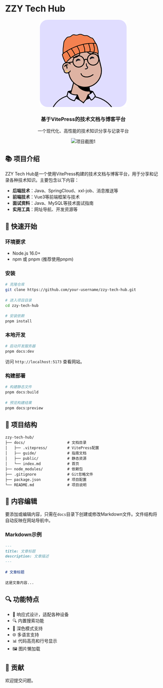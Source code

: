 # ZZY Tech Hub

<div align="center">
  
  <!-- 项目Logo位置 -->
  ![项目Logo](./docs/public/logo.png)
  
  <h3>基于VitePress的技术文档与博客平台</h3>

  <p>一个现代化、高性能的技术知识分享与记录平台</p>
  
  <!-- 项目展示图位置 -->
  <div>
    <img src="https://zzyang.oss-cn-hangzhou.aliyuncs.com/img/Snipaste_2025-05-17_10-04-37.png" alt="项目截图1" width="400" />
  </div>
  
</div>

## 📚 项目介绍

ZZY Tech Hub是一个使用VitePress构建的技术文档与博客平台，用于分享和记录各种技术知识。主要包含以下内容：

- **后端技术**：Java、SpringCloud、xxl-job、消息推送等
- **前端技术**：Vue3等前端框架与技术
- **面试资料**：Java、MySQL等技术面试指南
- **实用工具**：网址导航、开发资源等

## 🚀 快速开始

### 环境要求

- Node.js 16.0+
- npm 或 pnpm (推荐使用pnpm)

### 安装

```bash
# 克隆仓库
git clone https://github.com/your-username/zzy-tech-hub.git

# 进入项目目录
cd zzy-tech-hub

# 安装依赖
pnpm install
```

### 本地开发

```bash
# 启动开发服务器
pnpm docs:dev
```

访问 `http://localhost:5173` 查看网站。

### 构建部署

```bash
# 构建静态文件
pnpm docs:build

# 预览构建结果
pnpm docs:preview
```

## 🔧 项目结构

```
zzy-tech-hub/
├── docs/                   # 文档目录
│   ├── .vitepress/         # VitePress配置
│   ├── guide/              # 指南文档
│   ├── public/             # 静态资源
│   └── index.md            # 首页
├── node_modules/           # 依赖包
├── .gitignore              # Git忽略文件
├── package.json            # 项目配置
└── README.md               # 项目说明
```

## 📝 内容编辑

要添加或编辑内容，只需在`docs`目录下创建或修改Markdown文件。文件结构将自动反映在网站导航中。

### Markdown示例

```markdown
---
title: 文章标题
description: 文章描述
---

# 文章标题

这是文章内容...
```

## 🔍 功能特点

- 📱 响应式设计，适配各种设备
- 🔍 内置搜索功能
- 🌙 深色模式支持
- 🌐 多语言支持
- 📊 代码高亮和行号显示
- 🖼️ 图片懒加载

<!-- ## 📷 更多项目展示 -->

<!-- 在这里添加更多项目截图 -->
<!-- <div align="center">
  <img src="https://placeholder.com/screenshot2" alt="项目截图2" width="400" />
  <img src="https://placeholder.com/screenshot3" alt="项目截图3" width="400" />
</div> -->


## 🤝 贡献

欢迎提交问题。

